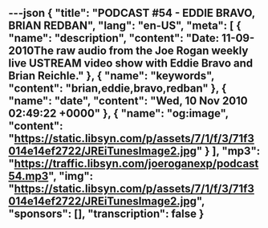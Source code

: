 ---json
{
  "title": "PODCAST #54 - EDDIE BRAVO, BRIAN REDBAN",
  "lang": "en-US",
  "meta": [
    {
      "name": "description",
      "content": "Date: 11-09-2010The raw audio from the Joe Rogan weekly live USTREAM video show with Eddie Bravo and Brian Reichle."
    },
    {
      "name": "keywords",
      "content": "brian,eddie,bravo,redban"
    },
    {
      "name": "date",
      "content": "Wed, 10 Nov 2010 02:49:22 +0000"
    },
    {
      "name": "og:image",
      "content": "https://static.libsyn.com/p/assets/7/1/f/3/71f3014e14ef2722/JREiTunesImage2.jpg"
    }
  ],
  "mp3": "https://traffic.libsyn.com/joeroganexp/podcast54.mp3",
  "img": "https://static.libsyn.com/p/assets/7/1/f/3/71f3014e14ef2722/JREiTunesImage2.jpg",
  "sponsors": [],
  "transcription": false
}
---
<episode-header />

<timemark seconds="0" />

<transcribe-call-to-action />

<episode-footer />
